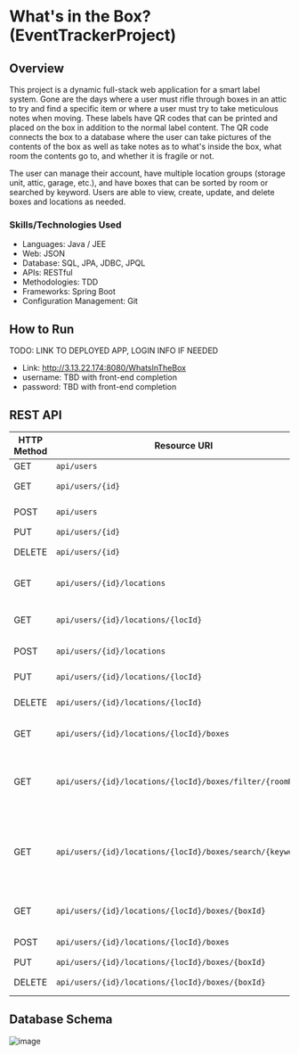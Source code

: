 # What's in the Box? (EventTrackerProject)


## Overview
This project is a dynamic full-stack web application for a smart label system.
Gone are the days where a user must rifle through boxes in an attic to try and
find a specific item or where a user must try to take meticulous notes when
moving. These labels have QR codes that can be printed and placed on the box in
addition to the normal label content. The QR code connects the box to a
database where the user can take pictures of the contents of the box as well as
take notes as to what's inside the box, what room the contents go to, and
whether it is fragile or not.

The user can manage their account, have multiple location groups (storage unit,
attic, garage, etc.), and have boxes that can be sorted by room or searched by
keyword. Users are able to view, create, update, and delete boxes and locations
as needed.


### Skills/Technologies Used
- Languages: Java / JEE
- Web: JSON
- Database: SQL, JPA, JDBC, JPQL
- APIs: RESTful
- Methodologies: TDD
- Frameworks: Spring Boot
- Configuration Management: Git


## How to Run
TODO: LINK TO DEPLOYED APP, LOGIN INFO IF NEEDED
- Link: http://3.13.22.174:8080/WhatsInTheBox
- username: TBD with front-end completion
- password: TBD with front-end completion


## REST API

| HTTP Method | Resource URI               | Request Body | Returns              | Functionality     |
|-------------|----------------------------|--------------|----------------------|-------------------|
| GET         | `api/users`                |              | List&lt;User&gt;     | Lists all users   |
| GET         | `api/users/{id}`           |              | User                 | List single user |
| POST        | `api/users`               | User         | User                 | Creates new user |
| PUT         | `api/users/{id}`           | User         | User                 | Updates user     |
| DELETE      | `api/users/{id}`           |              |                      | Deactivates user   |
| GET         | `api/users/{id}/locations` |              | List&lt;Location&gt; | Lists all locations for user   |
| GET         | `api/users/{id}/locations/{locId}` |      | Location             | Lists single location for user   |
| POST        | `api/users/{id}/locations` | Location     | Location             | Creates new location |
| PUT         | `api/users/{id}/locations/{locId}`| Location | Location          | Updates location     |
| DELETE      | `api/users/{id}/locations/{locId}`|        |                     | Deactivates location  |
| GET         | `api/users/{id}/locations/{locId}/boxes` |   | List&lt;Box&gt;  | Lists all boxes for user location  |
| GET         | `api/users/{id}/locations/{locId}/boxes/filter/{roomName}` |   | List&lt;Box&gt;  | Lists all boxes from specified room for user location  |
| GET         | `api/users/{id}/locations/{locId}/boxes/search/{keyword}` |   | List&lt;Box&gt;  | Lists all boxes with name or contents containing keyword for user location  |
| GET         | `api/users/{id}/locations/{locId}/boxes/{boxId}` |      | Box   | Lists single box for user location |
| POST        | `api/users/{id}/locations/{locId}/boxes` | Box     | Box             | Creates new box |
| PUT         | `api/users/{id}/locations/{locId}/boxes/{boxId}`| Box | Box          | Updates box     |
| DELETE      | `api/users/{id}/locations/{locId}/boxes/{boxId}`|        |                     | Deactivates box  |


## Database Schema
![image](https://user-images.githubusercontent.com/12469178/113540569-a674ab00-959d-11eb-9e6e-1725c66870cb.png)
